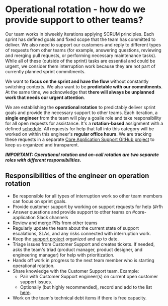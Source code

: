 # Operational rotation - how do we provide support to other teams?

Our team works in biweekly iterations applying SCRUM principles. Each sprint has defined goals and fixed scope that the team has committed to deliver. We also need to support our customers and reply to different types of requests from other teams (for example, answering questions, reviewing and merging pull requests, or performing necessary maintenance tasks). While all of these (outside of the sprint) tasks are essential and could be urgent, we consider them interruption work because they are not part of currently planned sprint commitments.

We want to **focus on the sprint and have the flow** without constantly switching contexts. We also want to be **predictable with our commitments**. At the same time, we acknowledge that **there will always be unplanned work that needs our urgent attention**.

We are establishing the **operational rotation** to predictably deliver sprint goals and provide the necessary support to other teams. Each iteration, a **single engineer** from the team will play a goalie role and take responsibility for all open requests for assistance. It's a **rotation-based** assignment with a defined [schedule](https://sourcegraph.app.opsgenie.com/settings/schedule/detail/b553cefc-2466-4ad2-ad0c-66937c790bbf). All requests for help that fall into this category will be worked on within this engineer's **regular office hours**. We are tracking these requests in a separate [Core Application Support GitHub project](https://github.com/orgs/sourcegraph/projects/153#card-65409816) to keep us organized and transparent.

**_IMPORTANT: Operational rotation and on-call rotation are two separate roles with different responsibilities._**

## Responsibilities of the engineer on operation rotation

- Be responsible for all types of interruption work so other team members can focus on sprint goals.
- Provide customer support by working on support requests for help (#rfh
- Answer questions and provide support to other teams on #core-application Slack channels
- Review and merge PRs from other teams
- Regularly update the team about the current state of support escalations, SLAs, and any risks connected with interruption work.
- Keep the [support project](https://github.com/orgs/sourcegraph/projects/153#card-65409816) organized and up to date.
- Triage issues from Customer Support and creates tickets. If needed, asks the team's triad (product manager, product designer, and engineering manager) for help with prioritization.
- Hands off work in progress to the next team member who is starting operational rotation.
- Share knowledge with the Customer Support team. Example:
  - Pair with Customer Support engineer(s) on current open customer support issues.
  - Optionally (but highly recommended), record and add to the list [here](../../support/enablement/debugging-tips.md).
- Work on the team's technical debt items if there is free capacity.
